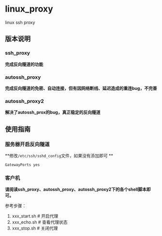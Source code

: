 # linux_proxy
linux ssh proxy




## 版本说明

### ssh_proxy

**完成反向隧道的功能**



### autossh_proxy

**完成反向隧道的免密、自动连接，但有因网络断线、延迟造成的重连bug，不完善**



### autossh_proxy2

**解决了autossh_prox的bug，真正稳定的反向隧道**



## 使用指南

### 服务器开启反向隧道

**修改`/etc/ssh/sshd_config`文件，如果没有添加即可 **

```text
GatewayPorts yes
```

### 客户机 

**请阅读ssh_proxy、autossh_proxy、autossh_proxy2下的各个shell脚本即可。**

参考步骤：

1. xxx_start.sh # 开启代理
2. xxx_echo.sh # 查看代理状态
3. xxx_stop.sh # 关闭代理